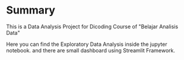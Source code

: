 # Summary
This is a Data Analysis Project for Dicoding Course of "Belajar Analisis Data"

Here you can find the Exploratory Data Analysis inside the jupyter notebook.
and there are small dashboard using Streamlit Framework.
